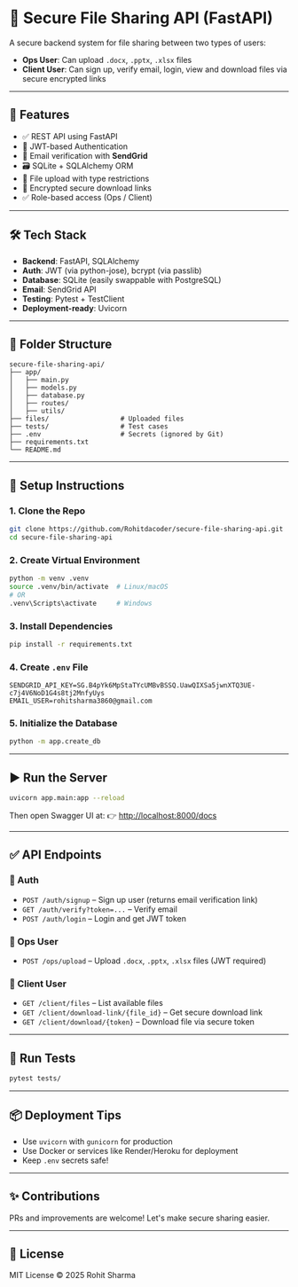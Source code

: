 # 🔐 Secure File Sharing API (FastAPI)

A secure backend system for file sharing between two types of users:
- **Ops User**: Can upload `.docx`, `.pptx`, `.xlsx` files
- **Client User**: Can sign up, verify email, login, view and download files via secure encrypted links

---

## 🚀 Features

- ✅ REST API using FastAPI
- 🔐 JWT-based Authentication
- 📧 Email verification with **SendGrid**
- 🗃️ SQLite + SQLAlchemy ORM
- 📁 File upload with type restrictions
- 🔗 Encrypted secure download links
- ✅ Role-based access (Ops / Client)

---

## 🛠️ Tech Stack

- **Backend**: FastAPI, SQLAlchemy
- **Auth**: JWT (via python-jose), bcrypt (via passlib)
- **Database**: SQLite (easily swappable with PostgreSQL)
- **Email**: SendGrid API
- **Testing**: Pytest + TestClient
- **Deployment-ready**: Uvicorn

---

## 📁 Folder Structure

```
secure-file-sharing-api/
├── app/
│   ├── main.py
│   ├── models.py
│   ├── database.py
│   ├── routes/
│   ├── utils/
├── files/                  # Uploaded files
├── tests/                  # Test cases
├── .env                    # Secrets (ignored by Git)
├── requirements.txt
└── README.md
```

---

## 🔧 Setup Instructions

### 1. Clone the Repo
```bash
git clone https://github.com/Rohitdacoder/secure-file-sharing-api.git
cd secure-file-sharing-api
```

### 2. Create Virtual Environment
```bash
python -m venv .venv
source .venv/bin/activate  # Linux/macOS
# OR
.venv\Scripts\activate     # Windows
```

### 3. Install Dependencies
```bash
pip install -r requirements.txt
```

### 4. Create `.env` File
```env
SENDGRID_API_KEY=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
EMAIL_USER=rohitsharma3860@gmail.com
```

### 5. Initialize the Database
```bash
python -m app.create_db
```

---

## ▶️ Run the Server

```bash
uvicorn app.main:app --reload
```

Then open Swagger UI at:
👉 [http://localhost:8000/docs](http://localhost:8000/docs)

---

## ✅ API Endpoints

### 🔐 Auth
- `POST /auth/signup` – Sign up user (returns email verification link)
- `GET /auth/verify?token=...` – Verify email
- `POST /auth/login` – Login and get JWT token

### 🔧 Ops User
- `POST /ops/upload` – Upload `.docx`, `.pptx`, `.xlsx` files (JWT required)

### 👤 Client User
- `GET /client/files` – List available files
- `GET /client/download-link/{file_id}` – Get secure download link
- `GET /client/download/{token}` – Download file via secure token

---

## 🧪 Run Tests
```bash
pytest tests/
```

---


## 📦 Deployment Tips

- Use `uvicorn` with `gunicorn` for production
- Use Docker or services like Render/Heroku for deployment
- Keep `.env` secrets safe!

---

## ✨ Contributions

PRs and improvements are welcome! Let's make secure sharing easier.

---

## 📄 License

MIT License © 2025 Rohit Sharma
